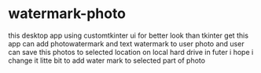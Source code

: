 # watermark-photo

this desktop app using customtkinter ui for better look than tkinter get this app can add photowatermark and text watermark to user photo and 
user can save this photos to selected location on local hard drive in futer i hope i change it litte bit to add water mark to selected part of photo
